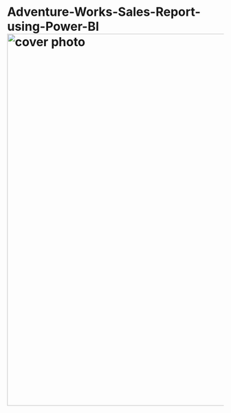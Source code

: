 # Adventure-Works-Sales-Report-using-Power-BI<img width="866" alt="cover photo" src="https://github.com/Shashank1130/Adventure-Works-Sales-Report-using-Power-BI/assets/107529934/6a53bc74-01df-4403-9793-ab82e2f02748">
